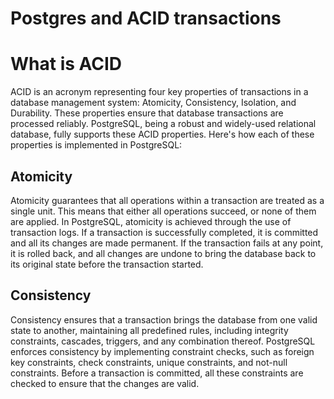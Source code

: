 # Postgres and ACID transactions

# What is ACID

ACID is an acronym representing four key properties of transactions in a database management system: Atomicity, Consistency, Isolation, and Durability. These properties ensure that database transactions are processed reliably. PostgreSQL, being a robust and widely-used relational database, fully supports these ACID properties. Here's how each of these properties is implemented in PostgreSQL:

## Atomicity
Atomicity guarantees that all operations within a transaction are treated as a single unit. This means that either all operations succeed, or none of them are applied.
In PostgreSQL, atomicity is achieved through the use of transaction logs. If a transaction is successfully completed, it is committed and all its changes are made permanent. If the transaction fails at any point, it is rolled back, and all changes are undone to bring the database back to its original state before the transaction started.

## Consistency
Consistency ensures that a transaction brings the database from one valid state to another, maintaining all predefined rules, including integrity constraints, cascades, triggers, and any combination thereof.
PostgreSQL enforces consistency by implementing constraint checks, such as foreign key constraints, check constraints, unique constraints, and not-null constraints. Before a transaction is committed, all these constraints are checked to ensure that the changes are valid.
